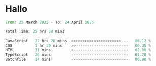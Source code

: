 # Hallo
<!--START_SECTION:waka-->

```rust
From: 25 March 2025 - To: 24 April 2025

Total Time: 25 hrs 58 mins

JavaScript   22 hrs 26 mins  >>>>>>>>>>>>>>>>>>>>>>---   86.12 %
CSS          1 hr 39 mins    >>-----------------------   06.35 %
HTML         31 mins         >------------------------   02.00 %
TypeScript   26 mins         -------------------------   01.70 %
Batchfile    14 mins         -------------------------   00.90 %
```

<!--END_SECTION:waka-->
